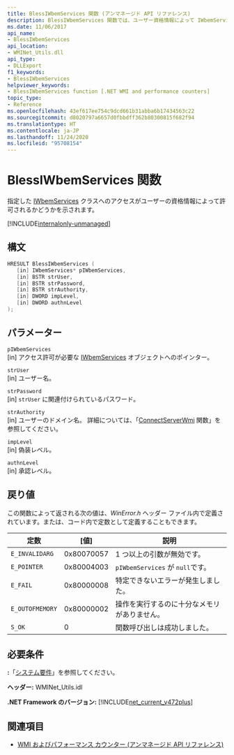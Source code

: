```yaml
---
title: BlessIWbemServices 関数 (アンマネージド API リファレンス)
description: BlessIWbemServices 関数では、ユーザー資格情報によって IWbemServices クラスへのアクセスが許可されるかどうかが示されます。
ms.date: 11/06/2017
api_name:
- BlessIWbemServices
api_location:
- WMINet_Utils.dll
api_type:
- DLLExport
f1_keywords:
- BlessIWbemServices
helpviewer_keywords:
- BlessIWbemServices function [.NET WMI and performance counters]
topic_type:
- Reference
ms.openlocfilehash: 43ef617ee754c9dcd661b31abba6b17434563c22
ms.sourcegitcommit: d8020797a6657d0fbbdff362b80300815f682f94
ms.translationtype: HT
ms.contentlocale: ja-JP
ms.lasthandoff: 11/24/2020
ms.locfileid: "95708154"
---
```

# <a name="blessiwbemservices-function"></a>BlessIWbemServices 関数

指定した [IWbemServices](/windows/desktop/api/wbemcli/nn-wbemcli-iwbemservices) クラスへのアクセスがユーザーの資格情報によって許可されるかどうかを示されます。
  
[!INCLUDE[internalonly-unmanaged](../../../../includes/internalonly-unmanaged.md)]
  
## <a name="syntax"></a>構文  
  
```cpp
HRESULT BlessIWbemServices (
   [in] IWbemServices* pIWbemServices,
   [in] BSTR strUser,
   [in] BSTR strPassword,
   [in] BSTR strAuthority,
   [in] DWORD impLevel,
   [in] DWORD authnLevel
);
```  

## <a name="parameters"></a>パラメーター

`pIWbemServices`\
[in] アクセス許可が必要な [IWbemServices](/windows/desktop/api/wbemcli/nn-wbemcli-iwbemservices) オブジェクトへのポインター。

`strUser`\
[in] ユーザー名。

`strPassword`\
[in] `strUser` に関連付けられているパスワード。

`strAuthority`\
[in] ユーザーのドメイン名。 詳細については、「[ConnectServerWmi](connectserverwmi.md) 関数」を参照してください。

`impLevel`\
[in] 偽装レベル。

`authnLevel`\
[in] 承認レベル。

## <a name="return-value"></a>戻り値

この関数によって返される次の値は、*WinError.h* ヘッダー ファイル内で定義されています。または、コード内で定数として定義することもできます。

|定数  |[値]  |説明  |
|---------|---------|---------|
| `E_INVALIDARG` | 0x80070057 | 1 つ以上の引数が無効です。 |
| `E_POINTER` | 0x80004003 | `pIWbemServices` が `null`です。 |
| `E_FAIL` | 0x80000008 | 特定できないエラーが発生しました。 |
| `E_OUTOFMEMORY` | 0x80000002 | 操作を実行するのに十分なメモリがありません。 |
| `S_OK` | 0 | 関数呼び出しは成功しました。 |

## <a name="requirements"></a>必要条件  

 **:**「[システム要件](../../get-started/system-requirements.md)」を参照してください。  
  
 **ヘッダー:** WMINet_Utils.idl  
  
 **.NET Framework のバージョン:** [!INCLUDE[net_current_v472plus](../../../../includes/net-current-v472plus.md)]  
  
## <a name="see-also"></a>関連項目

- [WMI およびパフォーマンス カウンター (アンマネージド API リファレンス)](index.md)
